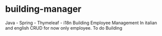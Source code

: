 # building-manager
Java - Spring - Thymeleaf - i18n  Building Employee Management
In italian and english
CRUD for now only employee. To do Building
